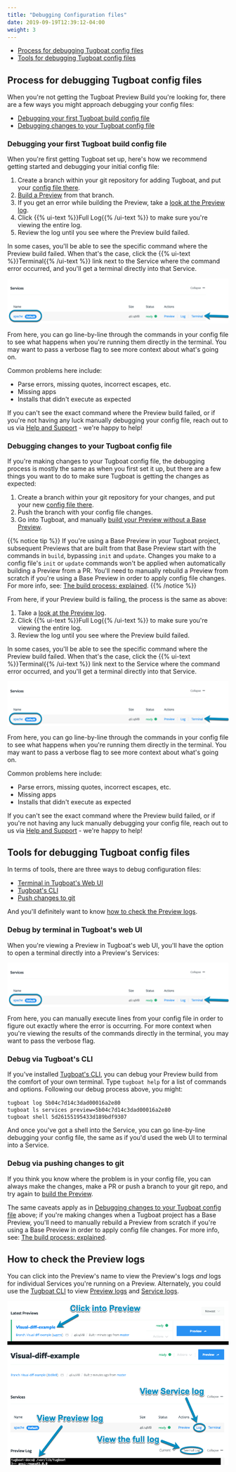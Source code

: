 ```yaml
---
title: "Debugging Configuration files"
date: 2019-09-19T12:39:12-04:00
weight: 3
---
```


- [Process for debugging Tugboat config files](#process-for-debugging-tugboat-config-files)
- [Tools for debugging Tugboat config files](#tools-for-debugging-tugboat-config-files)

## Process for debugging Tugboat config files

When you're not getting the Tugboat Preview Build you're looking for, there are a few ways you might approach debugging
your config files:

- [Debugging your first Tugboat build config file](#debugging-your-first-tugboat-build-config-file)
- [Debugging changes to your Tugboat config file](#debugging-changes-to-your-tugboat-config-file)

### Debugging your first Tugboat build config file

When you're first getting Tugboat set up, here's how we recommend getting started and debugging your initial config
file:

1. Create a branch within your git repository for adding Tugboat, and put your
   [config file there](/setting-up-tugboat/create-a-tugboat-config-file/).
2. [Build a Preview](/building-a-preview/administer-previews/build-previews/) from that branch.
3. If you get an error while building the Preview, take a [look at the Preview log](#how-to-check-the-preview-logs).
4. Click {{% ui-text %}}Full Log{{% /ui-text %}} to make sure you're viewing the entire log.
5. Review the log until you see where the Preview build failed.

In some cases, you'll be able to see the specific command where the Preview build failed. When that's the case, click
the {{% ui-text %}}Terminal{{% /ui-text %}} link next to the Service where the command error occurred, and you'll get a
terminal directly into that Service.

![Terminal directly into the Service](/_images/troubleshooting-terminal-into-service.png)

From here, you can go line-by-line through the commands in your config file to see what happens when you're running them
directly in the terminal. You may want to pass a verbose flag to see more context about what's going on.

Common problems here include:

- Parse errors, missing quotes, incorrect escapes, etc.
- Missing apps
- Installs that didn't execute as expected

If you can't see the exact command where the Preview build failed, or if you're not having any luck manually debugging
your config file, reach out to us via [Help and Support](/support/) - we're happy to help!

### Debugging changes to your Tugboat config file

If you're making changes to your Tugboat config file, the debugging process is mostly the same as when you first set it
up, but there are a few things you want to do to make sure Tugboat is getting the changes as expected:

1. Create a branch within your git repository for your changes, and put your new
   [config file there](/setting-up-tugboat/create-a-tugboat-config-file/).
2. Push the branch with your config file changes.
3. Go into Tugboat, and manually
   [build your Preview without a Base Preview](/building-a-preview/work-with-base-previews/building-new-previews/).

{{% notice tip %}} If you're using a Base Preview in your Tugboat project, subsequent Previews that are built from that
Base Preview start with the commands in `build`, bypassing `init` and `update`. Changes you make to a config file's
`init` or `update` commands won't be applied when automatically building a Preview from a PR. You'll need to manually
rebuild a Preview from scratch if you're using a Base Preview in order to apply config file changes. For more info, see:
[The build process: explained](/building-a-preview/preview-deep-dive/how-previews-work/#the-build-process-explained).
{{% /notice %}}

From here, if your Preview build is failing, the process is the same as above:

1. Take a [look at the Preview log](#how-to-check-the-preview-logs).
2. Click {{% ui-text %}}Full Log{{% /ui-text %}} to make sure you're viewing the entire log.
3. Review the log until you see where the Preview build failed.

In some cases, you'll be able to see the specific command where the Preview build failed. When that's the case, click
the {{% ui-text %}}Terminal{{% /ui-text %}} link next to the Service where the command error occurred, and you'll get a
terminal directly into that Service.

![Terminal directly into the Service](/_images/troubleshooting-terminal-into-service.png)

From here, you can go line-by-line through the commands in your config file to see what happens when you're running them
directly in the terminal. You may want to pass a verbose flag to see more context about what's going on.

Common problems here include:

- Parse errors, missing quotes, incorrect escapes, etc.
- Missing apps
- Installs that didn't execute as expected

If you can't see the exact command where the Preview build failed, or if you're not having any luck manually debugging
your config file, reach out to us via [Help and Support](/support/) - we're happy to help!

## Tools for debugging Tugboat config files

In terms of tools, there are three ways to debug configuration files:

- [Terminal in Tugboat's Web UI](#debug-by-terminal-in-tugboat-s-web-ui)
- [Tugboat's CLI](#debug-via-tugboat-s-cli)
- [Push changes to git](#debug-via-pushing-changes-to-git)

And you'll definitely want to know [how to check the Preview logs](#how-to-check-the-preview-logs).

### Debug by terminal in Tugboat's web UI

When you're viewing a Preview in Tugboat's web UI, you'll have the option to open a terminal directly into a Preview's
Services:

![Terminal directly into the Service](/_images/troubleshooting-terminal-into-service.png)

From here, you can manually execute lines from your config file in order to figure out exactly where the error is
occurring. For more context when you're viewing the results of the commands directly in the terminal, you may want to
pass the verbose flag.

### Debug via Tugboat's CLI

If you've installed [Tugboat's CLI](/tugboat-cli/), you can debug your Preview build from the comfort of your own
terminal. Type `tugboat help` for a list of commands and options. Following our debug process above, you might:

```shell
tugboat log 5b04c7d14c3dad00016a2e80
tugboat ls services preview=5b04c7d14c3dad00016a2e80
tugboat shell 5d26155195433d189bdf9307
```

And once you've got a shell into the Service, you can go line-by-line debugging your config file, the same as if you'd
used the web UI to terminal into a Service.

### Debug via pushing changes to git

If you think you know where the problem is in your config file, you can always make the changes, make a PR or push a
branch to your git repo, and try again to [build the Preview](/building-a-preview/administer-previews/build-previews/).

The same caveats apply as in
[Debugging changes to your Tugboat config file](#debugging-changes-to-your-tugboat-config-file) above; if you're making
changes when a Tugboat project has a Base Preview, you'll need to manually rebuild a Preview from scratch if you're
using a Base Preview in order to apply config file changes. For more info, see:
[The build process: explained](/building-a-preview/preview-deep-dive/how-previews-work/#the-build-process-explained).

## How to check the Preview logs

You can click into the Preview's name to view the Preview's logs _and_ logs for individual Services you're running on a
Preview. Alternately, you could use the [Tugboat CLI](/tugboat-cli/) to view
[Preview logs](/tugboat-cli/use-the-cli/#view-preview-logs) and
[Service logs](/tugboat-cli/use-the-cli/#view-services-logs).

![View Preview logs](/_images/troubleshooting-how-to-check-preview-logs.png)
